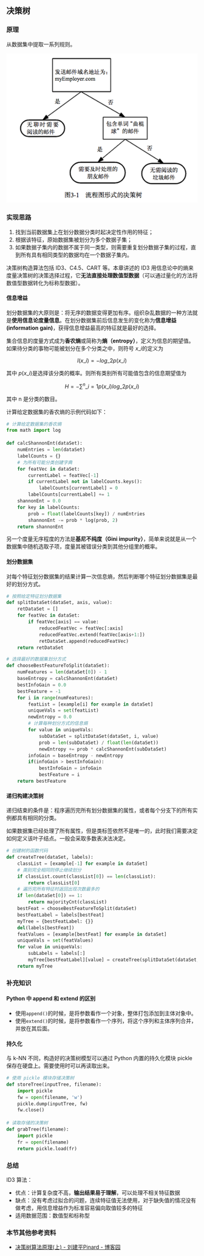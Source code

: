## 决策树

### 原理

从数据集中提取一系列规则。

![decision-tree](https://raw.githubusercontent.com/bighuang624/pic-repo/master/decision-tree.png)

### 实现思路

1. 找到当前数据集上在划分数据分类时起决定性作用的特征；
2. 根据该特征，原始数据集被划分为多个数据子集；
3. 如果数据子集内的数据不属于同一类型，则需要重复划分数据子集的过程，直到所有具有相同类型的数据均在一个数据子集内。

决策树构造算法包括 ID3、C4.5、CART 等。本章讲述的 ID3 用信息论中的熵来度量决策树的决策选择过程，它**无法直接处理数值型数据**（可以通过量化的方法将数值型数据转化为标称型数据）。

#### 信息增益

划分数据集的大原则是：将无序的数据变得更加有序。组织杂乱数据的一种方法就是**使用信息论度量信息**。在划分数据集前后信息发生的变化称为**信息增益(information gain)**，获得信息增益最高的特征就是最好的选择。

集合信息的度量方式成为**香农熵**或简称为**熵（entropy）**，定义为信息的期望值。如果待分类的事物可能被划分在多个分类之中，则符号 $x\_i$的定义为

$$l(x\_i) = -log\_2p(x\_i)$$

其中 $p(x\_i)$是选择该分类的概率。则所有类别所有可能值包含的信息期望值为

$$H = -\sum^n\_{i=1}p(x\_i)log\_2p(x\_i)$$

其中 n 是分类的数目。

计算给定数据集的香农熵的示例代码如下：

```py
# 计算给定数据集的香农熵
from math import log

def calcShannonEnt(dataSet):
    numEntries = len(dataSet)
    labelCounts = {}
    # 为所有可能分类创建字典
    for featVec in dataSet:
        currentLabel = featVec[-1]
        if currentLabel not in labelCounts.keys():
            labelCounts[currentLabel] = 0
        labelCounts[currentLabel] += 1
    shannonEnt = 0.0
    for key in labelCounts:
        prob = float(labelCounts[key]) / numEntries
        shannonEnt -= prob * log(prob, 2)
    return shannonEnt
```

另一个度量无序程度的方法是**基尼不纯度（Gini impurity）**，简单来说就是从一个数据集中随机选取子项，度量其被错误分类到其他分组里的概率。

#### 划分数据集

对每个特征划分数据集的结果计算一次信息熵，然后判断哪个特征划分数据集是最好的划分方式。

```py
# 按照给定特征划分数据集
def splitDataSet(dataSet, axis, value):
    retDataSet = []
    for featVec in dataSet:
        if featVec[axis] == value:
            reducedFeatVec = featVec[:axis]
            reducedFeatVec.extend(featVec[axis+1:])
            retDataSet.append(reducedFeatVec)
    return retDataSet
```

```py
# 选择最好的数据集划分方式
def chooseBestFeatureToSplit(dataSet):
    numFeatures = len(dataSet[0]) - 1
    baseEntropy = calcShannonEnt(dataSet)
    bestInfoGain = 0.0
    bestFeature = -1
    for i in range(numFeatures):
        featList = [example[i] for example in dataSet]
        uniqueVals = set(featList)
        newEntropy = 0.0
        # 计算每种划分方式的信息熵
        for value in uniqueVals:
            subDataSet = splitDataSet(dataSet, i, value)
            prob = len(subDataSet) / float(len(dataSet))
            newEntropy += prob * calcShannonEnt(subDataSet)
        infoGain = baseEntropy - newEntropy
        if(infoGain > bestInfoGain):
            bestInfoGain = infoGain
            bestFeature = i
    return bestFeature
```

#### 递归构建决策树

递归结束的条件是：程序遍历完所有划分数据集的属性，或者每个分支下的所有实例都具有相同的分类。

如果数据集已经处理了所有属性，但是类标签依然不是唯一的，此时我们需要决定如何定义该叶子结点。一般会采取多数表决法决定。

```py
# 创建树的函数代码
def createTree(dataSet, labels):
    classList = [example[-1] for example in dataSet]
    # 类别完全相同则停止继续划分
    if classList.count(classList[0]) == len(classList):
        return classList[0]
    # 遍历完所有特征时返回出现次数最多的
    if len(dataSet[0]) == 1:
        return majorityCnt(classList)
    bestFeat = chooseBestFeatureToSplit(dataSet)
    bestFeatLabel = labels[bestFeat]
    myTree = {bestFeatLabel: {}}
    del(labels[bestFeat])
    featValues = [example[bestFeat] for example in dataSet]
    uniqueVals = set(featValues)
    for value in uniqueVals:
        subLabels = labels[:]
        myTree[bestFeatLabel][value] = createTree(splitDataSet(dataSet, bestFeat, value), subLabels)
    return myTree
```

### 补充知识

#### Python 中 append 和 extend 的区别

* 使用`append()`的时候，是将参数看作一个对象，整体打包添加到主体对象中。
* 使用`extend()`的时候，是将参数看作一个序列，将这个序列和主体序列合并，并放在其后面。

#### 持久化

与 k-NN 不同，构造好的决策树模型可以通过 Python 内置的持久化模块 pickle 保存在硬盘上。需要使用时可以再读取出来。

```py
# 使用 pickle 模块存储决策树
def storeTree(inputTree, filename):
    import pickle
    fw = open(filename, 'w')
    pickle.dump(inputTree, fw)
    fw.close()

# 读取存储的决策树
def grabTree(filename):
    import pickle
    fr = open(filename)
    return pickle.load(fr)
```

### 总结

ID3 算法：

* 优点：计算复杂度不高，**输出结果易于理解**，可以处理不相关特征数据
* 缺点：没有考虑过拟合的问题，连续特征值无法使用，对于缺失值的情况没有做考虑，用信息增益作为标准容易偏向取值较多的特征
* 适用数据范围：数值型和标称型

### 本节其他参考资料

* [决策树算法原理(上) - 刘建平Pinard - 博客园](http://www.cnblogs.com/pinard/p/6050306.html)

<script type="text/x-mathjax-config">
 MathJax.Hub.Config({
   tex2jax: {inlineMath: [ ['$', '$'] ],
         displayMath: [ ['$$', '$$']]}
 });
</script>

<script src="https://cdn.bootcss.com/mathjax/2.7.4/latest.js?config=default"></script>